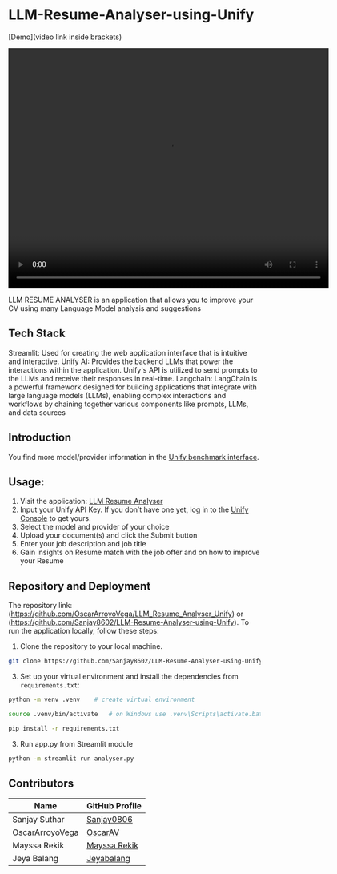 # LLM-Resume-Analyser-using-Unify 


[Demo](video link inside brackets) 

<video width="640" height="480" autoplay>
  <source src="video.mp4 file saved in repository folder" type="video/mp4">
Your browser does not support the video tag.
</video>

LLM RESUME ANALYSER is an application that allows you to improve your CV using many Language Model analysis and suggestions

## Tech Stack
Streamlit: Used for creating the web application interface that is intuitive and interactive.
Unify AI: Provides the backend LLMs that power the interactions within the application. Unify's API is utilized to send prompts to the LLMs and receive their responses in real-time.
Langchain: LangChain is a powerful framework designed for building applications that integrate with large language models (LLMs), enabling complex interactions and workflows by chaining together various components like prompts, LLMs, and data sources


## Introduction
 
You find more model/provider information in the [Unify benchmark interface](https://unify.ai/hub).

## Usage:
1. Visit the application: [LLM Resume Analyser](https://ai-llm-resume-analyser.streamlit.app/)
2. Input your Unify API Key. If you don’t have one yet, log in to the [Unify Console](https://console.unify.ai/) to get yours.
3. Select the model and provider of your choice
4. Upload your document(s) and click the Submit button
5. Enter your job description and job title
6. Gain insights on Resume match with the job offer and on how to improve your Resume

## Repository and Deployment
The repository link: (https://github.com/OscarArroyoVega/LLM_Resume_Analyser_Unify) or
                     (https://github.com/Sanjay8602/LLM-Resume-Analyser-using-Unify).
To run the application locally, follow these steps:
1. Clone the repository to your local machine.
```bash
git clone https://github.com/Sanjay8602/LLM-Resume-Analyser-using-Unify
```
3. Set up your virtual environment and install the dependencies from `requirements.txt`:
```bash
python -m venv .venv    # create virtual environment 
```
```bash
source .venv/bin/activate   # on Windows use .venv\Scripts\activate.bat
```
```bash
pip install -r requirements.txt
```
3. Run app.py from Streamlit module 

```bash
python -m streamlit run analyser.py
```

## Contributors

|       Name       |                  GitHub Profile                 |
|------------------|-------------------------------------------------|
| Sanjay Suthar    | [Sanjay0806](https://github.com/Sanjay8602)     |
| OscarArroyoVega  | [OscarAV](https://github.com/OscarArroyoVega)   |
| Mayssa Rekik     | [Mayssa Rekik](https://github.com/iammayssa)    |
| Jeya Balang      | [Jeyabalang](https://github.com/jeyabalang)     |
